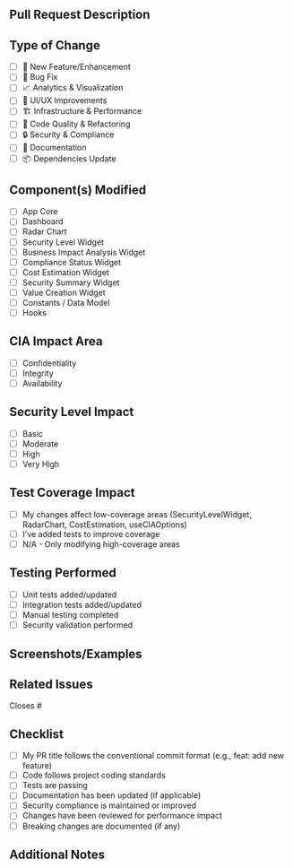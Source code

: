 ## Pull Request Description

<!-- Provide a clear and concise description of the changes -->

## Type of Change

<!-- Mark relevant options by placing an 'x' in the brackets -->

- [ ] 🚀 New Feature/Enhancement
- [ ] 🐛 Bug Fix
- [ ] 📈 Analytics & Visualization
- [ ] 🎨 UI/UX Improvements
- [ ] 🏗️ Infrastructure & Performance
- [ ] 🔄 Code Quality & Refactoring
- [ ] 🔒 Security & Compliance
- [ ] 📝 Documentation
- [ ] 📦 Dependencies Update

## Component(s) Modified

<!-- Mark components you've changed -->

- [ ] App Core
- [ ] Dashboard
- [ ] Radar Chart
- [ ] Security Level Widget
- [ ] Business Impact Analysis Widget
- [ ] Compliance Status Widget
- [ ] Cost Estimation Widget
- [ ] Security Summary Widget
- [ ] Value Creation Widget
- [ ] Constants / Data Model
- [ ] Hooks

## CIA Impact Area

<!-- Which aspects of the CIA triad does this change affect? -->

- [ ] Confidentiality
- [ ] Integrity
- [ ] Availability

## Security Level Impact

<!-- Does this PR modify implementation for any security level? -->

- [ ] Basic
- [ ] Moderate
- [ ] High
- [ ] Very High

## Test Coverage Impact

<!-- If your changes affect any areas with <90% coverage, please add tests to improve coverage -->

- [ ] My changes affect low-coverage areas (SecurityLevelWidget, RadarChart, CostEstimation, useCIAOptions)
- [ ] I've added tests to improve coverage
- [ ] N/A - Only modifying high-coverage areas

## Testing Performed

<!-- Describe the testing you've done to validate the changes -->

- [ ] Unit tests added/updated
- [ ] Integration tests added/updated
- [ ] Manual testing completed
- [ ] Security validation performed

## Screenshots/Examples

<!-- If applicable, add screenshots or examples to help explain your changes -->

## Related Issues

<!-- Link to related issues using #issue_number -->

Closes #

## Checklist

- [ ] My PR title follows the conventional commit format (e.g., feat: add new feature)
- [ ] Code follows project coding standards
- [ ] Tests are passing
- [ ] Documentation has been updated (if applicable)
- [ ] Security compliance is maintained or improved
- [ ] Changes have been reviewed for performance impact
- [ ] Breaking changes are documented (if any)

## Additional Notes

<!-- Add any additional information that might be helpful -->
